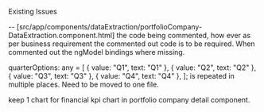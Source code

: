Existing Issues

-- [src/app/components/dataExtraction/portfolioCompany-DataExtraction.component.html] the code being commented, how ever as per business requirement the commented out code is to be required. When commented out the ngModel bindings where missing.

quarterOptions: any = [
    { value: "Q1", text: "Q1" },
    { value: "Q2", text: "Q2" },
    { value: "Q3", text: "Q3" },
    { value: "Q4", text: "Q4" },
  ]; is repeated in multiple places. Need to be moved to one file.

keep  1 chart for financial kpi chart in portfolio company detail component.

  